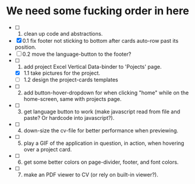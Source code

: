 # We need some fucking order in here
- [ ] 001. clean up code and abstractions.
- [x] 0.1 fix footer not sticking to bottom after cards auto-row past its position.
- [ ] 0.2 move the language-button to the footer?
- [ ] 1. add project Excel Vertical Data-binder to 'Pojects' page.
    - [x] 1.1 take pictures for the project.
    - [ ] 1.2 design the project-cards templates
- [ ] 2. add button-hover-dropdown for when clicking "home" while on the home-screen, same with projects page.
- [ ] 3. get language button to work (make javascript read from file and paste? Or hardcode into javascript?).
- [ ] 4. down-size the cv-file for better performance when previewing.
- [ ] 5. play a GIF of the application in question, in action, when hovering over a project card.
- [ ] 6. get some better colors on page-divider, footer, and font colors.
- [ ] 7. make an PDF viewer to CV (or rely on built-in viewer?).